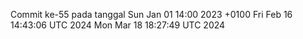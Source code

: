 Commit ke-55 pada tanggal Sun Jan 01 14:00 2023 +0100
Fri Feb 16 14:43:06 UTC 2024
Mon Mar 18 18:27:49 UTC 2024
